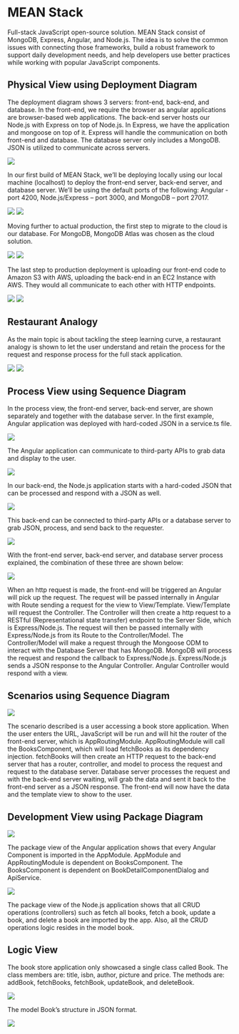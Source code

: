 # MEAN Stack

Full-stack JavaScript open-source solution. MEAN Stack consist of MongoDB, Express, Angular, and Node.js. The idea is to solve the common issues with connecting those frameworks, build a robust framework to support daily development needs, and help developers use better practices while working with popular JavaScript components.

## Physical View using Deployment Diagram

The deployment diagram shows 3 servers: front-end, back-end, and database. In the front-end, we require the browser as angular applications are browser-based web applications. The back-end server hosts our Node.js with Express on top of Node.js. In Express, we have the application and mongoose on top of it. Express will handle the communication on both front-end and database. The database server only includes a MongoDB. JSON is utilized to communicate across servers.

![](/images/phy_overview.png)

In our first build of MEAN Stack, we’ll be deploying locally using our local machine (localhost) to deploy the front-end server, back-end server, and database server. We’ll be using the default ports of the following: Angular - port 4200, Node.js/Express – port 3000, and MongoDB – port 27017.

![](/images/phy_local.png)
![](/images/phy_local_uml.png)

Moving further to actual production, the first step to migrate to the cloud is our database. For MongoDB, MongoDB Atlas was chosen as the cloud solution.

![](/images/phy_local_cloud.png)
![](/images/phy_local_cloud_uml.png)

The last step to production deployment is uploading our front-end code to Amazon S3 with AWS, uploading the back-end in an EC2 Instance with AWS. They would all communicate to each other with HTTP endpoints.

![](/images/phy_cloud.png)
![](/images/phy_cloud_uml.png)

## Restaurant Analogy
As the main topic is about tackling the steep learning curve, a restaurant analogy is shown to let the user understand and retain the process for the request and response process for the full stack application.

![](/images/analogy_request.png)
![](/images/analogy_response.png)

## Process View using Sequence Diagram

In the process view, the front-end server, back-end server, are shown separately and together with the database server. In the first example, Angular application was deployed with hard-coded JSON in a service.ts file.

![](/images/pro_frontend.png)

The Angular application can communicate to third-party APIs to grab data and display to the user.

![](/images/pro_frontend_api.png)

In our back-end, the Node.js application starts with a hard-coded JSON that can be processed and respond with a JSON as well.

![](/images/pro_backend.png)

This back-end can be connected to third-party APIs or a database server to grab JSON, process, and send back to the requester.

![](/images/pro_backend_database.png)

With the front-end server, back-end server, and database server process explained, the combination of these three are shown below:

![](/images/pro_mean.png)

When an http request is made, the front-end will be triggered an Angular will pick up the request. The request will be passed internally in Angular with Route sending a request for the view to View/Template. View/Template will request the Controller. The Controller will then create a http request to a RESTful (Representational state transfer) endpoint to the Server Side, which is Express/Node.js. The request will then be passed internally with Express/Node.js from its Route to the Controller/Model. The Controller/Model will make a request through the Mongoose ODM to interact with the Database Server that has MongoDB. MongoDB will process the request and respond the callback to Express/Node.js. Express/Node.js sends a JSON response to the Angular Controller. Angular Controller would respond with a view.


## Scenarios using Sequence Diagram

![](/images/sce_book_store.png)

The scenario described is a user accessing a book store application. When the user enters the URL, JavaScript will be run and will hit the router of the front-end server, which is AppRoutingModule. AppRoutingModule will call the BooksComponent, which will load fetchBooks as its dependency injection. fetchBooks will then create an HTTP request to the back-end server that has a router, controller, and model to process the request and request to the database server. Database server processes the request and with the back-end server waiting, will grab the data and sent it back to the front-end server as a JSON response. The front-end will now have the data and the template view to show to the user.

## Development View using Package Diagram

![](/images/dev_angular.png)

The package view of the Angular application shows that every Angular Component is imported in the AppModule. AppModule and AppRoutingModule is dependent on BooksComponent. The BooksComponent is dependent on BookDetailComponentDialog and ApiService.

![](/images/dev_nodejs.png)

The package view of the Node.js application shows that all CRUD operations (controllers) such as fetch all books, fetch a book, update a book, and delete a book are imported by the app. Also, all the CRUD operations logic resides in the model book.

## Logic View

The book store application only showcased a single class called Book. The class members are: title, isbn, author, picture and price. The methods are: addBook, fetchBooks, fetchBook, updateBook, and deleteBook.

![](/images/log_book.png)

The model Book’s structure in JSON format.

![](/images/log_book_json.png)
